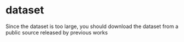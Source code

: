# dataset
Since the dataset is too large, you should download the dataset from a public source released by previous works
